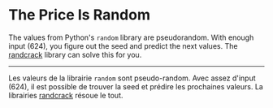 # The Price Is Random

The values from Python's `random` library are pseudorandom. With enough input (624), you figure out the seed and predict the next values. The [randcrack](https://github.com/tna0y/Python-random-module-cracker) library can solve this for you.

---

Les valeurs de la librairie `random` sont pseudo-random. Avec assez d'input (624), il est possible de trouver la seed et prédire les prochaines valeurs. La librairies [randcrack](https://github.com/tna0y/Python-random-module-cracker) résoue le tout.